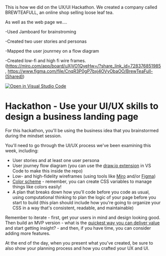 This is how we did on the UX/UI Hackathon. We created a company called BREWTEAFULL, an online shop selling loose leaf tea. 

As well as the web page we....

  -Used Jamboard for brainstroming

  -Created two user stories and personas

  -Mapped the user jounrney on a flow diagram

  -Created low-fi and high fi wire frames. (https://miro.com/app/board/uXjVO1QyeHw=/?share_link_id=728376851985    , https://www.figma.com/file/CnqR3P0gP7bxj4OVyObaOO/BrewTeaFull-(Shared))


[![Open in Visual Studio Code](https://classroom.github.com/assets/open-in-vscode-c66648af7eb3fe8bc4f294546bfd86ef473780cde1dea487d3c4ff354943c9ae.svg)](https://classroom.github.com/online_ide?assignment_repo_id=7849567&assignment_repo_type=AssignmentRepo)
# Hackathon - Use your UI/UX skills to design a business landing page

For this hackathon, you'll be using the business idea that you brainstormed during the mindset session.

You'll need to go through the UI/UX process we've been examining this week, including:

- User stories and at least one user persona
- User journey flow diagram (you can use the [draw.io extension](https://marketplace.visualstudio.com/items?itemName=hediet.vscode-drawio) in VS Code to make this inside the repo)
- Low- and high-fidelity wireframes (using tools like [Miro](https://miro.com/app/) and/or [Figma](https://www.figma.com/))
- [Color scheme](https://coolors.co/) - remember, you can create CSS variables to manage things like colors easily!
- A plan that breaks down how you'll code before you code as usual, using computational thinking to plan the logic of your page before you start to build (this plan should include how you're going to organize your CSS in a way that's consistent, readable, and maintainable)

Remember to iterate - first, get your users in mind and design looking good. Then build an MVP version - what is the [quickest way you can deliver value](https://www.planview.com/resources/articles/lean-methodology/) and start getting insight? - and then, if you have time, you can consider adding more features.

At the end of the day, when you present what you've created, be sure to also show your planning process and how you crafted your UX and UI.
